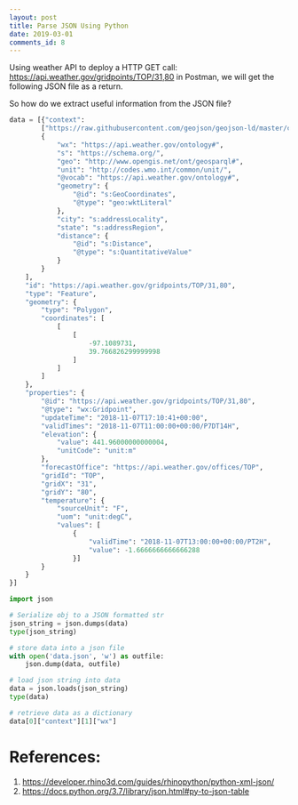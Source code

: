 ```yaml
---
layout: post
title: Parse JSON Using Python
date: 2019-03-01
comments_id: 8
---
```


Using weather API to deploy a HTTP GET call: https://api.weather.gov/gridpoints/TOP/31,80 in Postman, we will get the following JSON file as a return.

So how do we extract useful information from the JSON file?

```python
data = [{"context": 
        ["https://raw.githubusercontent.com/geojson/geojson-ld/master/contexts/geojson-base.jsonld",
        {
            "wx": "https://api.weather.gov/ontology#",
            "s": "https://schema.org/",
            "geo": "http://www.opengis.net/ont/geosparql#",
            "unit": "http://codes.wmo.int/common/unit/",
            "@vocab": "https://api.weather.gov/ontology#",
            "geometry": {
                "@id": "s:GeoCoordinates",
                "@type": "geo:wktLiteral"
            },
            "city": "s:addressLocality",
            "state": "s:addressRegion",
            "distance": {
                "@id": "s:Distance",
                "@type": "s:QuantitativeValue"
            }
        }
    ],
    "id": "https://api.weather.gov/gridpoints/TOP/31,80",
    "type": "Feature",
    "geometry": {
        "type": "Polygon",
        "coordinates": [
            [
                [
                    -97.1089731,
                    39.766826299999998
                ]
            ]
        ]
    },
    "properties": {
        "@id": "https://api.weather.gov/gridpoints/TOP/31,80",
        "@type": "wx:Gridpoint",
        "updateTime": "2018-11-07T17:10:41+00:00",
        "validTimes": "2018-11-07T11:00:00+00:00/P7DT14H",
        "elevation": {
            "value": 441.96000000000004,
            "unitCode": "unit:m"
        },
        "forecastOffice": "https://api.weather.gov/offices/TOP",
        "gridId": "TOP",
        "gridX": "31",
        "gridY": "80",
        "temperature": {
            "sourceUnit": "F",
            "uom": "unit:degC",
            "values": [
                {
                    "validTime": "2018-11-07T13:00:00+00:00/PT2H",
                    "value": -1.6666666666666288
                }]
        }
    }
}]
```

```python
import json

# Serialize obj to a JSON formatted str
json_string = json.dumps(data)
type(json_string)

# store data into a json file
with open('data.json', 'w') as outfile:
    json.dump(data, outfile)

# load json string into data
data = json.loads(json_string)
type(data)

# retrieve data as a dictionary
data[0]["context"][1]["wx"]

```

# References:
1. https://developer.rhino3d.com/guides/rhinopython/python-xml-json/
2. https://docs.python.org/3.7/library/json.html#py-to-json-table
